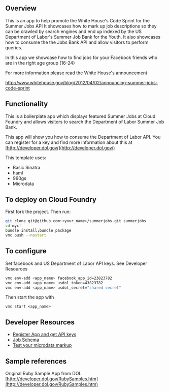 ## Overview

This is an app to help promote the White House's Code Sprint for the Summer Jobs API
It showcases how to mark up job descriptions so they can be crawled by search engines and end up indexed by the US Department
of Labor's Summer Job Bank for the Youth.
It also showcases how to consume the the Jobs Bank API and allow visitors to perform queries.

In this app we showcase how to find jobs for your Facebook friends who are in the right age group (16-24)

For more information please read the White House's announcement

http://www.whitehouse.gov/blog/2012/04/02/announcing-summer-jobs-code-sprint


## Functionality
This is a boilerplate app which displays featured Summer Jobs at Cloud Foundry and allows visitors to search the
Department of Labor Summer Job Bank.

This app will show you how to consume the Department of Labor API.
You can register for a key and find more information about this at [http://developer.dol.gov/](http://developer.dol.gov/)

This template uses:

- Basic Sinatra
- haml
- 960gs
- Microdata

## To deploy on Cloud Foundry

First fork the project. Then run:

``` bash
git clone git@github.com:<your_name>/summerjobs.git summerjobs
cd mycf
bundle install;bundle package
vmc push --nostart
```

## To configure

Set facebook and US Department of Labor API keys. See Developer Resources

``` bash
vmc env-add <app_name> facebook_app_id=23823782
vmc env-add <app_name> usdol_token=43823782
vmc env-add <app_name> usdol_secret="shared secret"
```

Then start the app with

    vmc start <app_name>

## Developer Resources

- [Register App and get API keys](https://webapps.dol.gov/developer)
- [Job Schema](http://www.schema.org/JobPosting)
- [Test your microdata markup](http://www.google.com/webmasters/tools/richsnippets)

## Sample references

Original Ruby Sample App from DOL [http://developer.dol.gov/RubySamples.htm](http://developer.dol.gov/RubySamples.htm)

